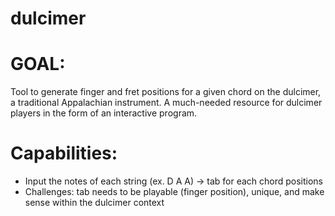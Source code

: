 # dulcimer
# GOAL: 
Tool to generate finger and fret positions for a given chord on the dulcimer, a traditional Appalachian instrument. 
A much-needed resource for dulcimer players in the form of an interactive program. 

# Capabilities: 
- Input the notes of each string (ex. D A A) -> tab for each chord positions
- Challenges: tab needs to be playable (finger position), unique, and make sense within the dulcimer context 
